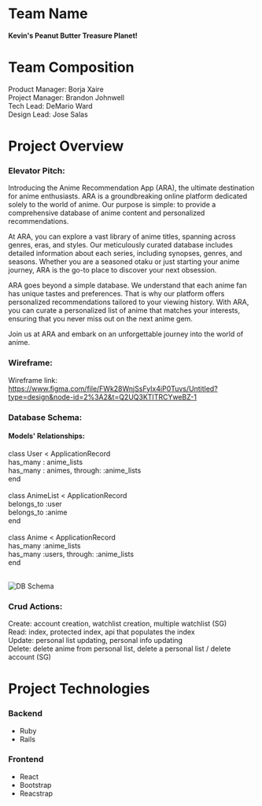 # Team Name

**Kevin's Peanut Butter Treasure Planet!**

# Team Composition

Product Manager: Borja Xaire<br>
Project Manager: Brandon Johnwell<br>
Tech Lead: DeMario Ward<br>
Design Lead: Jose Salas<br>

# Project Overview 

### Elevator Pitch:

Introducing the Anime Recommendation App (ARA), the ultimate destination for anime enthusiasts. ARA is a groundbreaking online platform dedicated solely to the world of anime. Our purpose is simple: to provide a comprehensive database of anime content and personalized recommendations.

At ARA, you can explore a vast library of anime titles, spanning across genres, eras, and styles. Our meticulously curated database includes detailed information about each series, including synopses, genres, and seasons. Whether you are a seasoned otaku or just starting your anime journey, ARA is the go-to place to discover your next obsession.

ARA goes beyond a simple database. We understand that each anime fan has unique tastes and preferences. That is why our platform offers personalized recommendations tailored to your viewing history. With ARA, you can curate a personalized list of anime that matches your interests, ensuring that you never miss out on the next anime gem.

Join us at ARA and embark on an unforgettable journey into the world of anime.

### Wireframe:

Wireframe link: https://www.figma.com/file/FWk28WnjSsFyIx4iP0Tuvs/Untitled?type=design&node-id=2%3A2&t=Q2UQ3KTITRCYweBZ-1

### Database Schema:

#### Models' Relationships:

class User < ApplicationRecord<br>
  has_many : anime_lists<br>
  has_many : animes, through: :anime_lists<br>
end<br>
<br>
class AnimeList < ApplicationRecord<br>
  belongs_to :user <br>
  belongs_to :anime <br>
end<br>
<br>
class Anime < ApplicationRecord<br>
  has_many :anime_lists<br>
  has_many :users, through: :anime_lists<br>
end<br>
<br>

![DB Schema](https://github.com/kpbtp/Capstone/assets/127794065/aedc3dfa-87e5-46a2-86ce-6ff5718c9d41)

### Crud Actions:

Create: account creation, watchlist creation, multiple watchlist (SG)<br>
Read: index, protected index, api that populates the index<br>
Update: personal list updating, personal info updating<br>
Delete: delete anime from personal list, delete a personal list / delete account (SG)<br>


# Project Technologies

### Backend 
- Ruby
- Rails

### Frontend
- React
- Bootstrap
- Reacstrap


